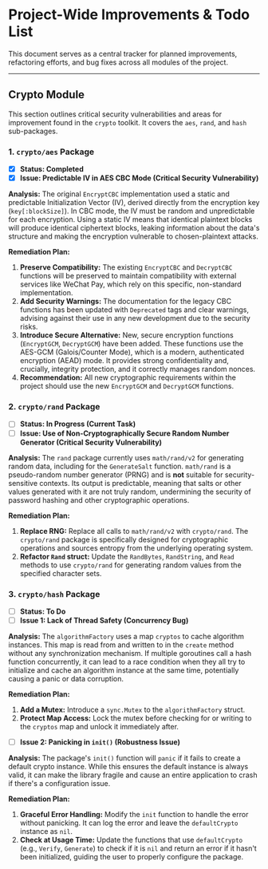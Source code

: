 # Project-Wide Improvements & Todo List

This document serves as a central tracker for planned improvements, refactoring efforts, and bug fixes across all modules of the project.

---

## Crypto Module

This section outlines critical security vulnerabilities and areas for improvement found in the `crypto` toolkit. It covers the `aes`, `rand`, and `hash` sub-packages.

### 1. `crypto/aes` Package

- [x] **Status: Completed**
- [x] **Issue: Predictable IV in AES CBC Mode (Critical Security Vulnerability)**

**Analysis:**
The original `EncryptCBC` implementation used a static and predictable Initialization Vector (IV), derived directly from the encryption key (`key[:blockSize]`). In CBC mode, the IV must be random and unpredictable for each encryption. Using a static IV means that identical plaintext blocks will produce identical ciphertext blocks, leaking information about the data's structure and making the encryption vulnerable to chosen-plaintext attacks.

**Remediation Plan:**
1.  **Preserve Compatibility:** The existing `EncryptCBC` and `DecryptCBC` functions will be preserved to maintain compatibility with external services like WeChat Pay, which rely on this specific, non-standard implementation.
2.  **Add Security Warnings:** The documentation for the legacy CBC functions has been updated with `Deprecated` tags and clear warnings, advising against their use in any new development due to the security risks.
3.  **Introduce Secure Alternative:** New, secure encryption functions (`EncryptGCM`, `DecryptGCM`) have been added. These functions use the AES-GCM (Galois/Counter Mode), which is a modern, authenticated encryption (AEAD) mode. It provides strong confidentiality and, crucially, integrity protection, and it correctly manages random nonces.
4.  **Recommendation:** All new cryptographic requirements within the project should use the new `EncryptGCM` and `DecryptGCM` functions.

### 2. `crypto/rand` Package

- [ ] **Status: In Progress (Current Task)**
- [ ] **Issue: Use of Non-Cryptographically Secure Random Number Generator (Critical Security Vulnerability)**

**Analysis:**
The `rand` package currently uses `math/rand/v2` for generating random data, including for the `GenerateSalt` function. `math/rand` is a pseudo-random number generator (PRNG) and is **not** suitable for security-sensitive contexts. Its output is predictable, meaning that salts or other values generated with it are not truly random, undermining the security of password hashing and other cryptographic operations.

**Remediation Plan:**
1.  **Replace RNG:** Replace all calls to `math/rand/v2` with `crypto/rand`. The `crypto/rand` package is specifically designed for cryptographic operations and sources entropy from the underlying operating system.
2.  **Refactor `Rand` struct:** Update the `RandBytes`, `RandString`, and `Read` methods to use `crypto/rand` for generating random values from the specified character sets.

### 3. `crypto/hash` Package

- [ ] **Status: To Do**
- [ ] **Issue 1: Lack of Thread Safety (Concurrency Bug)**

**Analysis:**
The `algorithmFactory` uses a map `cryptos` to cache algorithm instances. This map is read from and written to in the `create` method without any synchronization mechanism. If multiple goroutines call a hash function concurrently, it can lead to a race condition when they all try to initialize and cache an algorithm instance at the same time, potentially causing a panic or data corruption.

**Remediation Plan:**
1.  **Add a Mutex:** Introduce a `sync.Mutex` to the `algorithmFactory` struct.
2.  **Protect Map Access:** Lock the mutex before checking for or writing to the `cryptos` map and unlock it immediately after.

- [ ] **Issue 2: Panicking in `init()` (Robustness Issue)**

**Analysis:**
The package's `init()` function will `panic` if it fails to create a default crypto instance. While this ensures the default instance is always valid, it can make the library fragile and cause an entire application to crash if there's a configuration issue.

**Remediation Plan:**
1.  **Graceful Error Handling:** Modify the `init` function to handle the error without panicking. It can log the error and leave the `defaultCrypto` instance as `nil`.
2.  **Check at Usage Time:** Update the functions that use `defaultCrypto` (e.g., `Verify`, `Generate`) to check if it is `nil` and return an error if it hasn't been initialized, guiding the user to properly configure the package.